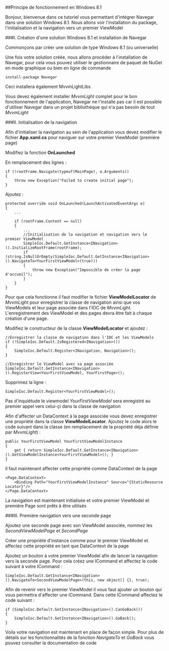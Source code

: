 ##Principe de fonctionnement en Windows 8.1

Bonjour, bienvenue dans ce tutoriel vous permettant d'intégrer Navegar dans une solution Windows 8.1. Nous allons voir l'installation du package, l'initialisation et la navigation vers un premier ViewModel

###I. Création d'une solution Windows 8.1 et installation de Navegar

Commonçons par créer une solution de type Windows 8.1 (ou universelle)

Une fois votre solution créée, nous allons procéder à l'installation de Navegar, pour cela vous pouvez utiliser le gestionnaire de paquet de NuGet en mode graphique ou bien en ligne de commande

    install-package Navegar

Ceci installera également MvvmLightLibs

Vous devez également installer *MvvmLight* complet pour le bon fonctionnement de l'application, Navegar ne l'installe pas car il est possible d'utiliser Navegar dans un projet bibliothéque qui n'a pas besoin de tout *MvvmLight*

###II. Initialisation de la navigation

Afin d'initialiser la navigation au sein de l'application vous devez modifier le fichier **App.xaml.cs** pour naviguer sur votre premier ViewModel (premiére page)

Modifiez la fonction **OnLaunched**

En remplacement des lignes :

    if (!rootFrame.Navigate(typeof(MainPage), e.Arguments))
    {
        throw new Exception("Failed to create initial page");
    }

Ajoutez :

    protected override void OnLaunched(LaunchActivatedEventArgs e)
    {
        ...
        
        if (rootFrame.Content == null)
        {
            ...
            //Initialisation de la navigation et navigation vers le premier ViewModel
            SimpleIoc.Default.GetInstance<INavigation>().InitializeRootFrame(rootFrame);
            if (string.IsNullOrEmpty(SimpleIoc.Default.GetInstance<INavigation>().NavigateTo<YourFirstViewModel>(true)))
            {
                throw new Exception("Impossible de créer la page d'accueil");
            }
        }
    }

Pour que cela fonctionne il faut modifier le fichier **ViewModelLocator** de *MvvmLight* pour enregistrer la classe de navigation ainsi que vos ViewModels et leur page associée dans l'IOC de *MvvmLight*.
L'enregistrement des ViewModel et des pages devra être fait à chaque création d'une page.

Modifiez le constructeur de la classe **ViewModelLocator** et ajoutez :

    //Enregistrer la classe de navigation dans l'IOC et les ViewModels
    if (!SimpleIoc.Default.IsRegistered<INavigation>())
    {
        SimpleIoc.Default.Register<INavigation, Navigation>();
    }
    
    //Enregistrer le ViewModel avec sa page associée
    SimpleIoc.Default.GetInstance<INavigation>().RegisterView<YourFirstViewModel, YourFirstPage>();

Supprimez la ligne :

    SimpleIoc.Default.Register<YourFirstViewModel>();

Pas d'inquiétude le viewmodel *YourFirstViewModel* sera enregistré au premier appel vers celui-çi dans la classe de navigation

Afin d'affecter un DataContext à la page associée vous devez enregistrer une propriété dans la classe **ViewModelLocator**. Ajoutez le code alors le code suivant dans la classe (en remplacement de la propriété déja définie par *MvvmLight*) :

    public YourFirstViewModel YourFirstViewModelInstance
    {
        get { return SimpleIoc.Default.GetInstance<INavigation>().GetViewModelInstance<YourFirstViewModel>(); }
    }

Il faut maintenant affecter cette propriété comme DataContext de la page

    <Page.DataContext>
        <Binding Path="YourFirstViewModelInstance" Source="{StaticResource Locator}"/>
    </Page.DataContext>

La navigation est maintenant initialisée et votre premier ViewModel et premiére Page sont prêts à être utilisés

###III. Premiére navigation vers une seconde page

Ajoutez une seconde page avec son ViewModel associée, nommez les *SecondViewModelPage* et *SecondPage*

Créer une propriété d'instance comme pour le premier ViewModel et affectez cette propriété en tant que DataContext de la page

Ajoutez un bouton à votre premier ViewModel afin de lancer la navigation vers la seconde page. Pour cela créez une ICommand et affectez le code suivant à votre ICommand :

    SimpleIoc.Default.GetInstance<INavigation>().NavigateTo<SecondViewModelPage>(this, new object[] {}, true);

Afin de revenir vers le premier ViewModel il vous faut ajouter un bouton qui vous permettra d'affecter une ICommand. Dans cette ICommand affectez le code suivant :

    if (SimpleIoc.Default.GetInstance<INavigation>().CanGoBack())
    {
        SimpleIoc.Default.GetInstance<INavigation>().GoBack();
    }

Voila votre navigation est maintenant en place de façon simple. Pour plus de détails sur les fonctionnalités de la fonction *NavigateTo* et *GoBack* vous pouvez consulter la documentation de code
